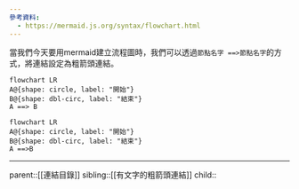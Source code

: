 ```yaml
---
參考資料:
  - https://mermaid.js.org/syntax/flowchart.html
---
```

當我們今天要用mermaid建立流程圖時，我們可以透過`節點名字 ==>節點名字`的方式，將連結設定為粗箭頭連結。
```Mermaid
flowchart LR
A@{shape: circle, label: "開始"}
B@{shape: dbl-circ, label: "結束"}
A ==> B
```
```mermaid
flowchart LR
A@{shape: circle, label: "開始"}
B@{shape: dbl-circ, label: "結束"}
A ==>B
```
- - -
parent::[[連結目錄]]
sibling::[[有文字的粗箭頭連結]]
child::